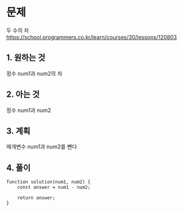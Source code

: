 # 문제

두 수의 차
https://school.programmers.co.kr/learn/courses/30/lessons/120803

## 1. 원하는 것

정수 num1과 num2의 차

## 2. 아는 것

정수 num1과 num2

## 3. 계획

매개변수 num1과 num2를 뺀다

## 4. 풀이

```
function solution(num1, num2) {
    const answer = num1 - num2;

    return answer;
}
```
